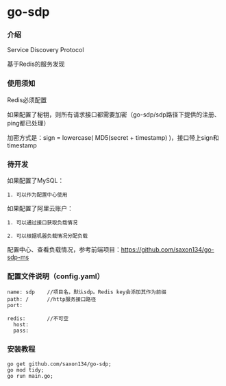 # go-sdp

### 介绍

Service Discovery Protocol

基于Redis的服务发现

### 使用须知

Redis必须配置

如果配置了秘钥，则所有请求接口都需要加密（go-sdp/sdp路径下提供的注册、ping都已处理）

加密方式是：sign = lowercase( MD5(secret + timestamp) )，接口带上sign和timestamp


### 待开发

如果配置了MySQL：

	1. 可以作为配置中心使用


如果配置了阿里云账户：

	1. 可以通过接口获取负载情况

	2. 可以根据机器负载情况分配负载
	

配置中心、查看负载情况，参考前端项目：https://github.com/saxon134/go-sdp-ms


### 配置文件说明（config.yaml）

```
name: sdp    //项目名，默认sdp。Redis key会添加其作为前缀
path: /      //http服务接口路径
port: 

redis:       //不可空
  host: 
  pass:

```



### 安装教程

```
go get github.com/saxon134/go-sdp;
go mod tidy;
go run main.go;
```





